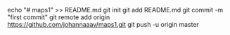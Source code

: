 echo "# maps1" >> README.md
git init
git add README.md
git commit -m "first commit"
git remote add origin https://github.com/johannaaav/maps1.git
git push -u origin master
